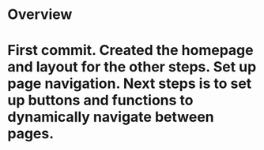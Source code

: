 <h1>Overview<h1>
<p>First commit. Created the homepage and layout for the other steps. Set up page navigation. Next steps is to set up buttons and functions to dynamically navigate between pages. </P>
